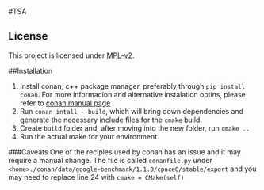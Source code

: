 #TSA

## License
This project is licensed under [MPL-v2](https://www.mozilla.org/en-US/MPL/2.0/).

##Installation
1. Install conan, c++ package manager, preferably through `pip install conan`.  For more informacion and alternative instalation optins, please refer to [conan manual page](http://docs.conan.io/en/latest/installation.html)
2. Run `conan intall --build`, which will bring down dependencies and generate the necessary include files for the `cmake` build.
3. Create `build` folder and, after moving into the new folder, run `cmake ..` 
4. Run the actual make for your environment.

###Caveats 
One of the recipies used by conan has an issue and it may require a manual change.  The file is called `conanfile.py` under `<home>./conan/data/google-benchmark/1.1.0/cpace6/stable/export` and you may need to replace line 24 with `cmake = CMake(self)`
